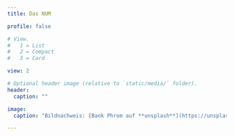 ```yaml
---
title: Das NUM

profile: false

# View.
#   1 = List
#   2 = Compact
#   3 = Card

view: 2

# Optional header image (relative to `static/media/` folder).
header:
  caption: ""

image:
  caption: "Bildnachweis: [Bank Phrom auf **unsplash**](https://unsplash.com/photos/Tzm3Oyu_6sk)"

---
```




